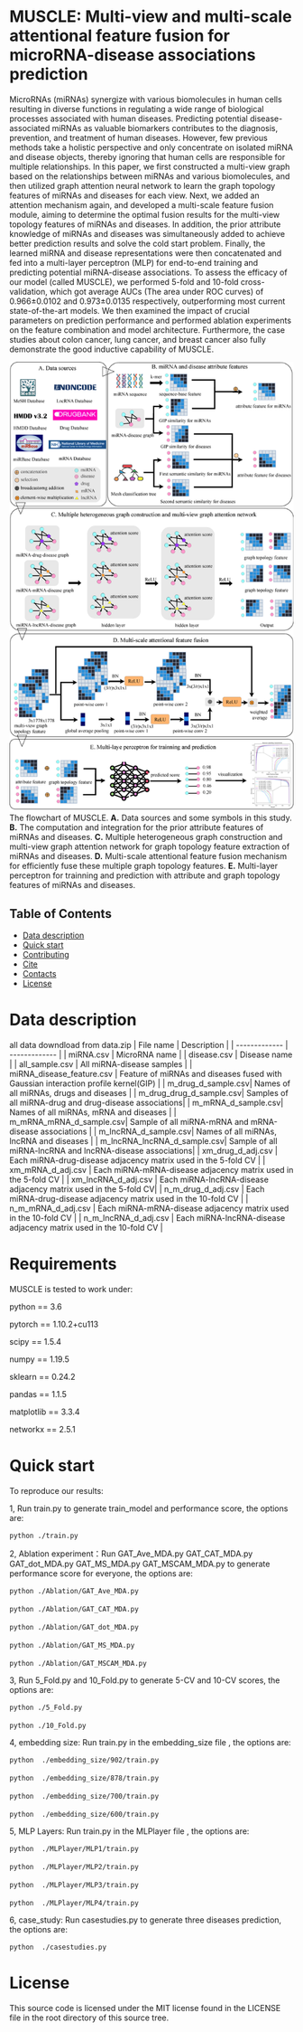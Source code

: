 # MUSCLE: Multi-view and multi-scale attentional feature fusion for microRNA-disease associations prediction
MicroRNAs (miRNAs) synergize with various biomolecules in human cells resulting in diverse functions in regulating a wide range of biological processes associated with human diseases. Predicting potential disease-associated miRNAs as valuable biomarkers contributes to the diagnosis, prevention, and treatment of human diseases. However, few previous methods take a holistic perspective and only concentrate on isolated miRNA and disease objects, thereby ignoring that human cells are responsible for multiple relationships. In this paper, we first constructed a multi-view graph based on the relationships between miRNAs and various biomolecules, and then utilized graph attention neural network to learn the graph topology features of miRNAs and diseases for each view. Next, we added an attention mechanism again, and developed a multi-scale feature fusion module, aiming to determine the optimal fusion results for the multi-view topology features of miRNAs and diseases. In addition, the prior attribute knowledge of miRNAs and diseases was simultaneously added to achieve better prediction results and solve the cold start problem. Finally, the learned miRNA and disease representations were then concatenated and fed into a multi-layer perceptron (MLP) for end-to-end training and predicting potential miRNA-disease associations. To assess the efficacy of our model (called MUSCLE), we performed 5-fold and 10-fold cross-validation, which got average AUCs (The area under ROC curves) of 0.966±0.0102 and 0.973±0.0135 respectively, outperforming most current state-of-the-art models. We then examined the impact of crucial parameters on prediction performance and performed ablation experiments on the feature combination and model architecture. Furthermore, the case studies about colon cancer, lung cancer, and breast cancer also fully demonstrate the good inductive capability of MUSCLE.

![image](https://github.com/zht-code/MUSCLE/blob/main/IMG/liuchengtu.png)
The flowchart of MUSCLE. **A.** Data sources and some symbols in this study. **B.** The computation and integration for the prior attribute features of miRNAs and diseases. **C.** Multiple heterogeneous graph construction and multi-view graph attention network for graph topology feature extraction of miRNAs and diseases. **D.** Multi-scale attentional feature fusion mechanism for efficiently fuse these multiple graph topology features. **E.** Multi-layer perceptron for trainning and prediction with attribute and graph topology features of miRNAs and diseases.

## Table of Contents

- [Data description](#Data-description)
- [Quick start](#quick-start)
- [Contributing](#contributing)
- [Cite](#cite)
- [Contacts](#contacts)
- [License](#license)


# Data description
all data downdload from data.zip
| File name  | Description |
| ------------- | ------------- |
| miRNA.csv    | MicroRNA name  |
| disease.csv  | Disease name   |
| all_sample.csv  | All miRNA-disease samples  |
| miRNA_disease_feature.csv | Feature of miRNAs and diseases fused with Gaussian interaction profile kernel(GIP) |
| m_drug_d_sample.csv| Names of all miRNAs, drugs and diseases | 
| m_drug_drug_d_sample.csv|  Samples of all miRNA-drug and drug-disease associations| 
| m_mRNA_d_sample.csv| Names of all miRNAs, mRNA and diseases | 
| m_mRNA_mRNA_d_sample.csv|  Sample of all miRNA-mRNA and mRNA-disease associations | 
| m_lncRNA_d_sample.csv| Names of all miRNAs, lncRNA and diseases | 
| m_lncRNA_lncRNA_d_sample.csv|  Sample of all miRNA-lncRNA and lncRNA-disease associations| 
| xm_drug_d_adj.csv |  Each miRNA-drug-disease adjacency matrix used in the 5-fold CV | 
| xm_mRNA_d_adj.csv |  Each miRNA-mRNA-disease adjacency matrix used in the 5-fold CV | 
| xm_lncRNA_d_adj.csv |  Each miRNA-lncRNA-disease adjacency matrix used in the 5-fold CV|
| n_m_drug_d_adj.csv |  Each miRNA-drug-disease adjacency matrix used in the 10-fold CV | 
| n_m_mRNA_d_adj.csv |  Each miRNA-mRNA-disease adjacency matrix used in the 10-fold CV | 
| n_m_lncRNA_d_adj.csv | Each miRNA-lncRNA-disease adjacency matrix used in the 10-fold CV |

# Requirements
MUSCLE is tested to work under:

python == 3.6

pytorch == 1.10.2+cu113

scipy == 1.5.4

numpy == 1.19.5

sklearn == 0.24.2

pandas == 1.1.5

matplotlib == 3.3.4

networkx == 2.5.1
# Quick start
To reproduce our results:


1, Run train.py to generate train_model and performance score, the options are:
```
python ./train.py
```
2, Ablation experiment：Run GAT_Ave_MDA.py GAT_CAT_MDA.py GAT_dot_MDA.py GAT_MS_MDA.py GAT_MSCAM_MDA.py to generate performance score for everyone, the options are:
```
python ./Ablation/GAT_Ave_MDA.py

python ./Ablation/GAT_CAT_MDA.py

python ./Ablation/GAT_dot_MDA.py

python ./Ablation/GAT_MS_MDA.py

python ./Ablation/GAT_MSCAM_MDA.py
```
3, Run 5_Fold.py and 10_Fold.py to generate 5-CV and 10-CV scores, the options are:
```
python ./5_Fold.py

python ./10_Fold.py
```
4, embedding size: Run train.py in the embedding_size file , the options are:
```
python  ./embedding_size/902/train.py

python  ./embedding_size/878/train.py

python  ./embedding_size/700/train.py

python  ./embedding_size/600/train.py
```
5, MLP Layers: Run train.py in the MLPlayer file , the options are:
```
python  ./MLPlayer/MLP1/train.py

python  ./MLPlayer/MLP2/train.py

python  ./MLPlayer/MLP3/train.py

python  ./MLPlayer/MLP4/train.py
```
6, case_study: Run casestudies.py to generate three diseases prediction, the options are:
```
python  ./casestudies.py
```
# License
This source code is licensed under the MIT license found in the LICENSE file in the root directory of this source tree.

